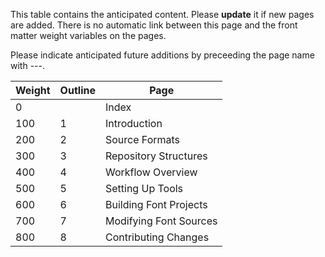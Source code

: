 This table contains the anticipated content. Please **update** it if new pages are added.
There is no automatic link between this page and the front matter weight variables on the pages.

Please indicate anticipated future additions by preceeding the page name with ---.

| Weight |Outline| Page                                       |
|--------|-------|--------------------------------------------|
| 0      |       | Index                                      |
| 100    |1      | Introduction                               |
| 200    |2      | Source Formats                             |
| 300    |3      | Repository Structures                      |
| 400    |4      | Workflow Overview                          |
| 500    |5      | Setting Up Tools                           |
| 600    |6      | Building Font Projects                     |
| 700    |7      | Modifying Font Sources                     |
| 800    |8      | Contributing Changes                       |
